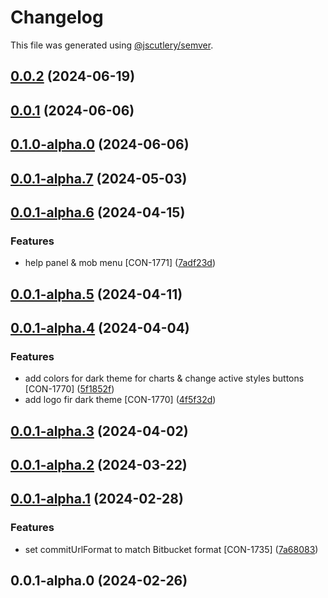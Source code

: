 # Changelog

This file was generated using [@jscutlery/semver](https://github.com/jscutlery/semver).

## [0.0.2](http://bitbucket.org/Advanticsys/concordia-nx-ionic/compare/concordia-landing-0.0.1...concordia-landing-0.0.2) (2024-06-19)

## [0.0.1](http://bitbucket.org/Advanticsys/concordia-nx-ionic/compare/concordia-landing-0.1.0-alpha.0...concordia-landing-0.0.1) (2024-06-06)

## [0.1.0-alpha.0](https://bitbucket.org/Advanticsys/concordia-nx-ionic/compare/concordia-landing-0.0.1-alpha.7...concordia-landing-0.1.0-alpha.0) (2024-06-06)

## [0.0.1-alpha.7](http://bitbucket.org/Advanticsys/concordia-nx-ionic/compare/concordia-landing-0.0.1-alpha.6...concordia-landing-0.0.1-alpha.7) (2024-05-03)

## [0.0.1-alpha.6](http://bitbucket.org/Advanticsys/concordia-nx-ionic/compare/concordia-landing-0.0.1-alpha.5...concordia-landing-0.0.1-alpha.6) (2024-04-15)


### Features

* help panel & mob menu [CON-1771] ([7adf23d](http://bitbucket.org/Advanticsys/concordia-nx-ionic/commit/7adf23dea3d2436c140dec564b3f66571f91b25d))

## [0.0.1-alpha.5](http://bitbucket.org/Advanticsys/concordia-nx-ionic/compare/concordia-landing-0.0.1-alpha.4...concordia-landing-0.0.1-alpha.5) (2024-04-11)

## [0.0.1-alpha.4](http://bitbucket.org/Advanticsys/concordia-nx-ionic/compare/concordia-landing-0.0.1-alpha.3...concordia-landing-0.0.1-alpha.4) (2024-04-04)


### Features

* add colors for dark theme for charts & change active styles buttons [CON-1770] ([5f1852f](http://bitbucket.org/Advanticsys/concordia-nx-ionic/commit/5f1852f2a45c543cf6b33b7bb7ca46e793dc7028))
* add logo fir dark theme [CON-1770] ([4f5f32d](http://bitbucket.org/Advanticsys/concordia-nx-ionic/commit/4f5f32d87913c876290d9725af920384894dfc82))

## [0.0.1-alpha.3](http://bitbucket.org/Advanticsys/concordia-nx-ionic/compare/concordia-landing-0.0.1-alpha.2...concordia-landing-0.0.1-alpha.3) (2024-04-02)

## [0.0.1-alpha.2](http://bitbucket.org/Advanticsys/concordia-nx-ionic/compare/concordia-landing-0.0.1-alpha.1...concordia-landing-0.0.1-alpha.2) (2024-03-22)

## [0.0.1-alpha.1](http://bitbucket.org/Advanticsys/concordia-nx-ionic/compare/concordia-landing-0.0.1-alpha.0...concordia-landing-0.0.1-alpha.1) (2024-02-28)


### Features

* set commitUrlFormat to match Bitbucket format [CON-1735] ([7a68083](http://bitbucket.org/Advanticsys/concordia-nx-ionic/commit/7a6808370dfc77ed9ba11c4a7d751979b6c0efe3))

## 0.0.1-alpha.0 (2024-02-26)
